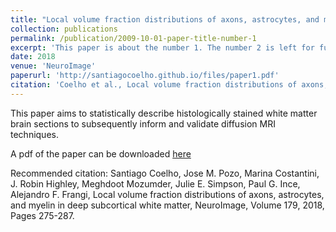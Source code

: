 ```yaml
---
title: "Local volume fraction distributions of axons, astrocytes, and myelin in deep subcortical white matter"
collection: publications
permalink: /publication/2009-10-01-paper-title-number-1
excerpt: 'This paper is about the number 1. The number 2 is left for future work.'
date: 2018
venue: 'NeuroImage'
paperurl: 'http://santiagocoelho.github.io/files/paper1.pdf'
citation: 'Coelho et al., Local volume fraction distributions of axons, astrocytes, and myelin in deep subcortical white matter, NeuroImage, Volume 179, 2018, Pages 275-287.'
---
```


This paper aims to statistically describe histologically stained white matter brain sections to subsequently inform and validate diffusion MRI techniques.

A pdf of the paper can be downloaded [here](http://santiagocoelho.github.io/files/paper1.pdf)

Recommended citation: Santiago Coelho, Jose M. Pozo, Marina Costantini, J. Robin Highley, Meghdoot Mozumder, Julie E. Simpson, Paul G. Ince, Alejandro F. Frangi, Local volume fraction distributions of axons, astrocytes, and myelin in deep subcortical white matter, NeuroImage, Volume 179, 2018, Pages 275-287.
